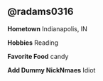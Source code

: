 ## @radams0316

**Hometown**  Indianapolis, IN

**Hobbies**  Reading

**Favorite Food** candy

**Add Dummy NickNmaes**  Idiot
